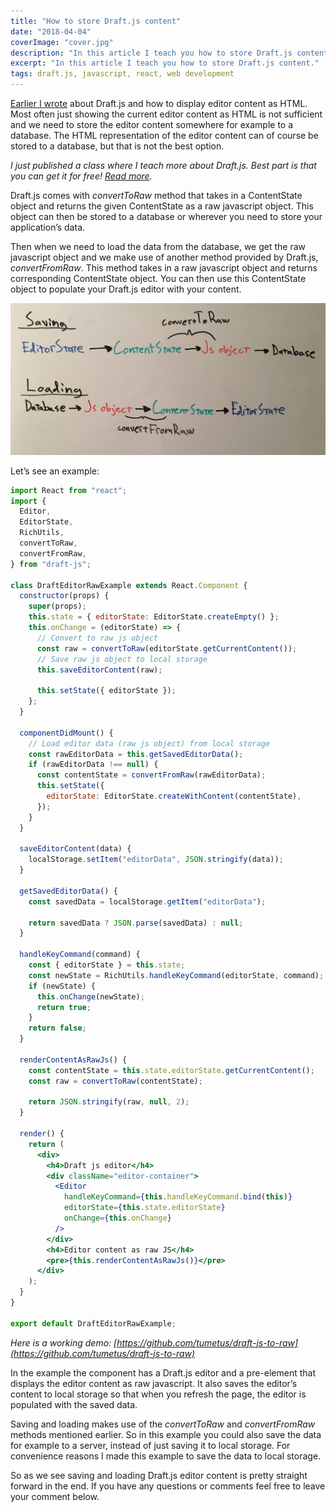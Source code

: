 ```yaml
---
title: "How to store Draft.js content"
date: "2018-04-04"
coverImage: "cover.jpg"
description: "In this article I teach you how to store Draft.js content."
excerpt: "In this article I teach you how to store Draft.js content."
tags: draft.js, javascript, react, web development
---
```


[Earlier I wrote](/blog/how-to-display-draft-js-content-as-html/) about Draft.js and how to display editor content as HTML. Most often just showing the current editor content as HTML is not sufficient and we need to store the editor content somewhere for example to a database. The HTML representation of the editor content can of course be stored to a database, but that is not the best option.

_I just published a class where I teach more about Draft.js. Best part is that you can get it for free! [Read more](/blog/rich-text-editing-in-react-with-draft-js-course/)._

Draft.js comes with _convertToRaw_ method that takes in a ContentState object and returns the given ContentState as a raw javascript object. This object can then be stored to a database or wherever you need to store your application’s data.

Then when we need to load the data from the database, we get the raw javascript object and we make use of another method provided by Draft.js, _convertFromRaw_. This method takes in a raw javascript object and returns corresponding ContentState object. You can then use this ContentState object to populate your Draft.js editor with your content.

![Saving and loading Draft.js content](./images/IMG_6950-1024x493.jpg)

Let’s see an example:

```jsx
import React from "react";
import {
  Editor,
  EditorState,
  RichUtils,
  convertToRaw,
  convertFromRaw,
} from "draft-js";

class DraftEditorRawExample extends React.Component {
  constructor(props) {
    super(props);
    this.state = { editorState: EditorState.createEmpty() };
    this.onChange = (editorState) => {
      // Convert to raw js object
      const raw = convertToRaw(editorState.getCurrentContent());
      // Save raw js object to local storage
      this.saveEditorContent(raw);

      this.setState({ editorState });
    };
  }

  componentDidMount() {
    // Load editor data (raw js object) from local storage
    const rawEditorData = this.getSavedEditorData();
    if (rawEditorData !== null) {
      const contentState = convertFromRaw(rawEditorData);
      this.setState({
        editorState: EditorState.createWithContent(contentState),
      });
    }
  }

  saveEditorContent(data) {
    localStorage.setItem("editorData", JSON.stringify(data));
  }

  getSavedEditorData() {
    const savedData = localStorage.getItem("editorData");

    return savedData ? JSON.parse(savedData) : null;
  }

  handleKeyCommand(command) {
    const { editorState } = this.state;
    const newState = RichUtils.handleKeyCommand(editorState, command);
    if (newState) {
      this.onChange(newState);
      return true;
    }
    return false;
  }

  renderContentAsRawJs() {
    const contentState = this.state.editorState.getCurrentContent();
    const raw = convertToRaw(contentState);

    return JSON.stringify(raw, null, 2);
  }

  render() {
    return (
      <div>
        <h4>Draft js editor</h4>
        <div className="editor-container">
          <Editor
            handleKeyCommand={this.handleKeyCommand.bind(this)}
            editorState={this.state.editorState}
            onChange={this.onChange}
          />
        </div>
        <h4>Editor content as raw JS</h4>
        <pre>{this.renderContentAsRawJs()}</pre>
      </div>
    );
  }
}

export default DraftEditorRawExample;
```

_Here is a working demo: [https://github.com/tumetus/draft-js-to-raw](https://github.com/tumetus/draft-js-to-raw)_

In the example the component has a Draft.js editor and a pre-element that displays the editor content as raw javascript. It also saves the editor’s content to local storage so that when you refresh the page, the editor is populated with the saved data.

Saving and loading makes use of the _convertToRaw_ and _convertFromRaw_ methods mentioned earlier. So in this example you could also save the data for example to a server, instead of just saving it to local storage. For convenience reasons I made this example to save the data to local storage.

So as we see saving and loading Draft.js editor content is pretty straight forward in the end. If you have any questions or comments feel free to leave your comment below.
